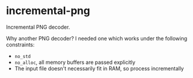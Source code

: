 # incremental-png

Incremental PNG decoder.

Why another PNG decoder? I needed one which works under the following constraints:

- `no_std`
- `no_alloc`, all memory buffers are passed explicitly
- The input file doesn't necessarily fit in RAM, so process incrementally
